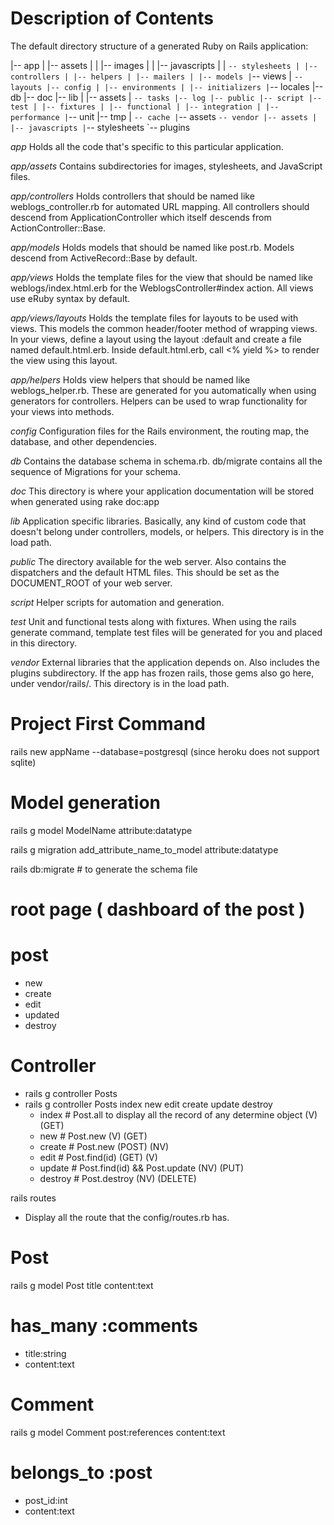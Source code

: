 # Description of Contents

The default directory structure of a generated Ruby on Rails application:

|-- app
| |-- assets
| | |-- images
| | |-- javascripts
| | `-- stylesheets | |-- controllers | |-- helpers | |-- mailers | |-- models |`-- views
| `-- layouts |-- config | |-- environments | |-- initializers |`-- locales
|-- db
|-- doc
|-- lib
| |-- assets
| `-- tasks |-- log |-- public |-- script |-- test | |-- fixtures | |-- functional | |-- integration | |-- performance |`-- unit
|-- tmp
| `-- cache |`-- assets
`-- vendor |-- assets | |-- javascripts |`-- stylesheets
`-- plugins

_app_
Holds all the code that's specific to this particular application.

_app/assets_
Contains subdirectories for images, stylesheets, and JavaScript files.

_app/controllers_
Holds controllers that should be named like weblogs_controller.rb for
automated URL mapping. All controllers should descend from
ApplicationController which itself descends from ActionController::Base.

_app/models_
Holds models that should be named like post.rb. Models descend from
ActiveRecord::Base by default.

<!-- ORM (Object relational Mapping) ActiveRecord, Sequelize -->

_app/views_
Holds the template files for the view that should be named like
weblogs/index.html.erb for the WeblogsController#index action. All views use
eRuby syntax by default.

_app/views/layouts_
Holds the template files for layouts to be used with views. This models the
common header/footer method of wrapping views. In your views, define a layout
using the layout :default and create a file named default.html.erb.
Inside default.html.erb, call <% yield %> to render the view using this
layout.

_app/helpers_
Holds view helpers that should be named like weblogs_helper.rb. These are
generated for you automatically when using generators for controllers.
Helpers can be used to wrap functionality for your views into methods.

_config_
Configuration files for the Rails environment, the routing map, the database,
and other dependencies.

_db_
Contains the database schema in schema.rb. db/migrate contains all the
sequence of Migrations for your schema.

_doc_
This directory is where your application documentation will be stored when
generated using rake doc:app

_lib_
Application specific libraries. Basically, any kind of custom code that
doesn't belong under controllers, models, or helpers. This directory is in
the load path.

_public_
The directory available for the web server. Also contains the dispatchers and the default HTML files. This should be set as the DOCUMENT_ROOT of your web
server.

_script_
Helper scripts for automation and generation.

_test_
Unit and functional tests along with fixtures. When using the rails generate
command, template test files will be generated for you and placed in this
directory.

_vendor_
External libraries that the application depends on. Also includes the plugins
subdirectory. If the app has frozen rails, those gems also go here, under
vendor/rails/. This directory is in the load path.


<!-- string (255 characters) -->
<!-- text (unlimeted characters) -->
<!-- int -->

<!-- datetime -->
<!-- float -->
<!-- json -->

# Project First Command
rails new appName --database=postgresql (since heroku does not support sqlite)


# Model generation
rails g model ModelName attribute:datatype

rails g migration add_attribute_name_to_model attribute:datatype

rails db:migrate # to generate the schema file


<!-- MVC -->

# root page ( dashboard of the post )
# post
  - new
  - create
  - edit
  - updated
  - destroy

# Controller
  - rails g controller Posts
  - rails g controller Posts index new edit create update destroy
    <!-- Restful -->
    - index # Post.all to display all the record of any determine object (V) (GET)
    - new # Post.new (V) (GET)
    - create # Post.new (POST) (NV)
    - edit # Post.find(id) (GET) (V)
    - update # Post.find(id) && Post.update (NV) (PUT)
    - destroy # Post.destroy (NV) (DELETE)


rails routes
  - Display all the route that the config/routes.rb has.

<!-- posts_index  GET  /posts/index(.:format)            posts#index -->
<!-- <a href="<%= posts_index_path %>" >Dashboard</a> -->


# Post
  rails g model Post title content:text
  # has_many :comments
  - title:string
  - content:text


# Comment
  rails g model Comment post:references content:text
  # belongs_to :post
  - post_id:int
  - content:text